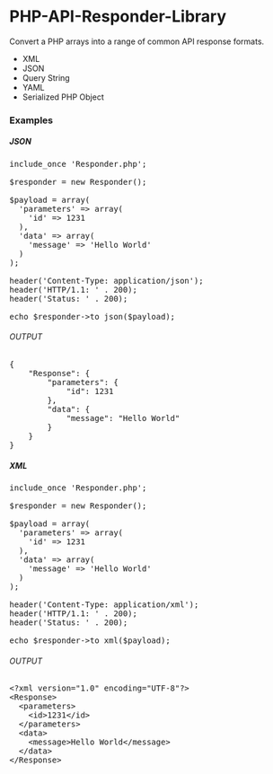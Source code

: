 # PHP-API-Responder-Library

Convert a PHP arrays into a range of common API response formats.

- XML
- JSON
- Query String
- YAML
- Serialized PHP Object

### Examples
##### JSON
<pre>
include_once 'Responder.php';

$responder = new Responder();

$payload = array(
  'parameters' => array(
    'id' => 1231
  ),
  'data' => array(
    'message' => 'Hello World'
  )
);

header('Content-Type: application/json');
header('HTTP/1.1: ' . 200);
header('Status: ' . 200);

echo $responder->to_json($payload);
</pre>
###### OUTPUT
<pre>
{
    "Response": {
        "parameters": {
            "id": 1231
        },
        "data": {
            "message": "Hello World"
        }
    }
}
</pre>

##### XML
<pre>
include_once 'Responder.php';

$responder = new Responder();

$payload = array(
  'parameters' => array(
    'id' => 1231
  ),
  'data' => array(
    'message' => 'Hello World'
  )
);

header('Content-Type: application/xml');
header('HTTP/1.1: ' . 200);
header('Status: ' . 200);

echo $responder->to_xml($payload);
</pre>
###### OUTPUT
<pre>
&lt;?xml version="1.0" encoding="UTF-8"?&gt;
&lt;Response&gt;
  &lt;parameters&gt;
    &lt;id&gt;1231&lt;/id&gt;
  &lt;/parameters&gt;
  &lt;data&gt;
    &lt;message&gt;Hello World&lt;/message&gt;
  &lt;/data&gt;
&lt;/Response&gt;
</pre>

